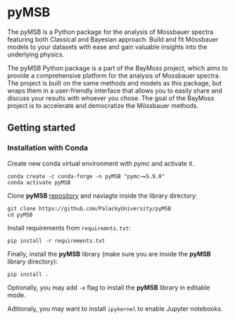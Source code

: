 # **pyMSB**

The pyMSB is a Python package for the analysis of Mossbauer spectra featuring both Classical and Bayesian approach. Build and fit Mössbauer models to your datasets with ease and gain valuable insights into the underlying physics.

The pyMSB Python package is a part of the BayMoss project, which aims to provide a comprehensive platform for the analysis of Mossbauer spectra. The project is built on the same methods and models as this package, but wraps them in a user-friendly interface that allows you to easily share and discuss your results with whoever you chose. The goal of the BayMoss project is to accelerate and democratize the Mössbauer methods.

## Getting started

### Installation with Conda

Create new conda virtual environment with pymc and activate it.
```
conda create -c conda-forge -n pyMSB "pymc~=5.9.0"
conda activate pyMSB
```
Clone **pyMSB** [repository](https://github.com/PalackyUniversity/pyMSB) and naviagte inside the library directory:
```
git clone https://github.com/PalackyUniversity/pyMSB
cd pyMSB
```
Install requirements from `requiremnts.txt`:
```
pip install -r requirements.txt
```
Finally, install the **pyMSB** library (make sure you are inside the **pyMSB** library directory):
```
pip install .
```
Optionally, you may add `-e` flag to install the **pyMSB** library in editable mode.

Aditionaly, you may want to install `ipykernel` to enable Jupyter notebooks.
